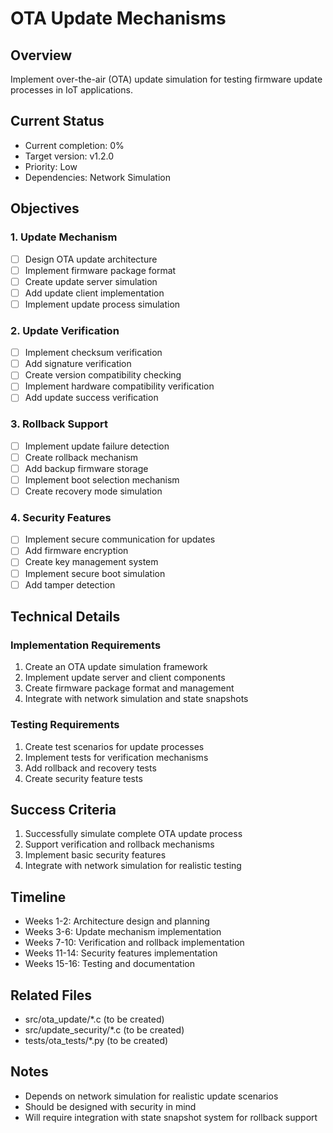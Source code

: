 # OTA Update Mechanisms

## Overview
Implement over-the-air (OTA) update simulation for testing firmware update processes in IoT applications.

## Current Status
- Current completion: 0%
- Target version: v1.2.0
- Priority: Low
- Dependencies: Network Simulation

## Objectives

### 1. Update Mechanism
- [ ] Design OTA update architecture
- [ ] Implement firmware package format
- [ ] Create update server simulation
- [ ] Add update client implementation
- [ ] Implement update process simulation

### 2. Update Verification
- [ ] Implement checksum verification
- [ ] Add signature verification
- [ ] Create version compatibility checking
- [ ] Implement hardware compatibility verification
- [ ] Add update success verification

### 3. Rollback Support
- [ ] Implement update failure detection
- [ ] Create rollback mechanism
- [ ] Add backup firmware storage
- [ ] Implement boot selection mechanism
- [ ] Create recovery mode simulation

### 4. Security Features
- [ ] Implement secure communication for updates
- [ ] Add firmware encryption
- [ ] Create key management system
- [ ] Implement secure boot simulation
- [ ] Add tamper detection

## Technical Details

### Implementation Requirements
1. Create an OTA update simulation framework
2. Implement update server and client components
3. Create firmware package format and management
4. Integrate with network simulation and state snapshots

### Testing Requirements
1. Create test scenarios for update processes
2. Implement tests for verification mechanisms
3. Add rollback and recovery tests
4. Create security feature tests

## Success Criteria
1. Successfully simulate complete OTA update process
2. Support verification and rollback mechanisms
3. Implement basic security features
4. Integrate with network simulation for realistic testing

## Timeline
- Weeks 1-2: Architecture design and planning
- Weeks 3-6: Update mechanism implementation
- Weeks 7-10: Verification and rollback implementation
- Weeks 11-14: Security features implementation
- Weeks 15-16: Testing and documentation

## Related Files
- src/ota_update/*.c (to be created)
- src/update_security/*.c (to be created)
- tests/ota_tests/*.py (to be created)

## Notes
- Depends on network simulation for realistic update scenarios
- Should be designed with security in mind
- Will require integration with state snapshot system for rollback support
